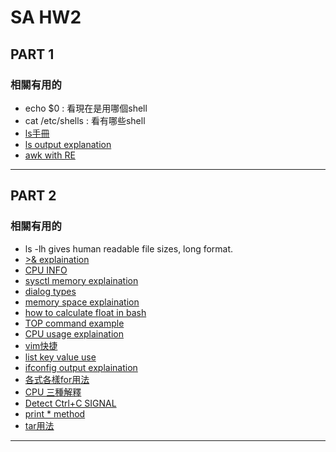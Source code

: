 # SA HW2

## PART 1 

### 相關有用的

- echo $0 : 看現在是用哪個shell
- cat /etc/shells : 看有哪些shell
- [ls手冊](https://www.freebsd.org/cgi/man.cgi?ls)
- [ls output explanation](https://unix.stackexchange.com/questions/103114/what-do-the-fields-in-ls-al-output-mean)
- [awk with RE](https://www.math.utah.edu/docs/info/gawk_5.html)

---

## PART 2

### 相關有用的

- ls -lh gives human readable file sizes, long format.
- [>& explaination](https://unix.stackexchange.com/questions/42728/what-does-31-12-23-do-in-a-script)
- [CPU INFO](https://nanxiao.me/freebsd-get-cpu-info/)
- [sysctl memory explaination](https://lists.freebsd.org/pipermail/freebsd-hackers/2013-July/043057.html)
- [dialog types](https://www.linuxjournal.com/article/2807)
- [memory space explaination](https://www.cyberciti.biz/files/scripts/freebsd-memory.pl.txt?fbclid=IwAR0u6ZZrcuEzmfvUqntxyS7f7iUvDZNxjwNOEfg32DY_ftcHbPKtIPhNfXQ)
- [how to calculate float in bash](https://unix.stackexchange.com/questions/40786/how-to-do-integer-float-calculations-in-bash-or-other-languages-frameworks)
- [TOP command example](https://www.ostechnix.com/the-top-command-tutorial-with-examples-for-beginners/)
- [CPU usage explaination](https://scoutapm.com/blog/understanding-linuxs-cpu-stats)
- [vim快捷](https://kknews.cc/zh-tw/news/lxgrmbg.html)
- [list key value use](https://unix.stackexchange.com/questions/278502/accessing-array-index-variable-from-bash-shell-script-loop)
- [ifconfig output explaination](http://www.aboutlinux.info/2006/11/ifconfig-dissected-and-demystified.html)
- [各式各樣for用法](https://blog.longwin.com.tw/2014/07/bash-shell-for-loop-script-2014/)
- [CPU 三種解釋](https://scoutapm.com/blog/understanding-linuxs-cpu-stats)
- [Detect Ctrl+C SIGNAL](https://stackpointer.io/script/how-to-catch-ctrl-c-in-shell-script/248/)
- [print * method](https://stackoverflow.com/questions/102049/how-do-i-escape-the-wildcard-asterisk-character-in-bash)
- [tar用法](https://dotblogs.com.tw/box5068/2011/10/20/44670)

---